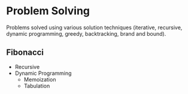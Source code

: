 # Problem Solving
Problems solved using various solution techniques (iterative, recursive, dynamic programming, greedy, backtracking, brand and bound).

## Fibonacci
  - Recursive
  - Dynamic Programming
      - Memoization
      - Tabulation
